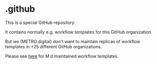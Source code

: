 # .github

This is a special GitHub repository.

It contains normally e.g. workflow templates for this GitHub organization.

But we (METRO.digital) don't want to maintain replicas of workflow templates
in +25 different GitHub organizations.

Please see [here](https://github.com/metro-digital-inner-source/.github/tree/master/workflow-templates)
for M.d maintained workflow templates.
